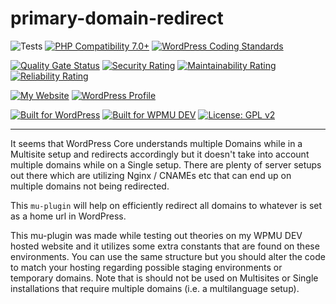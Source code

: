 # primary-domain-redirect

![Tests](https://github.com/mrxkon/primary-domain-redirect/workflows/Tests/badge.svg)
[![PHP Compatibility 7.0+](https://img.shields.io/badge/PHP%20Compatibility-7.0+-8892BF)](https://github.com/PHPCompatibility/PHPCompatibility)
[![WordPress Coding Standards](https://img.shields.io/badge/WordPress%20Coding%20Standards-latest-blue)](https://github.com/WordPress/WordPress-Coding-Standards)

[![Quality Gate Status](https://sonarcloud.io/api/project_badges/measure?project=mrxkon_primary-domain-redirect&metric=alert_status)](https://sonarcloud.io/dashboard?id=mrxkon_primary-domain-redirect) [![Security Rating](https://sonarcloud.io/api/project_badges/measure?project=mrxkon_primary-domain-redirect&metric=security_rating)](https://sonarcloud.io/dashboard?id=mrxkon_primary-domain-redirect)
 [![Maintainability Rating](https://sonarcloud.io/api/project_badges/measure?project=mrxkon_primary-domain-redirect&metric=sqale_rating)](https://sonarcloud.io/dashboard?id=mrxkon_primary-domain-redirect) [![Reliability Rating](https://sonarcloud.io/api/project_badges/measure?project=mrxkon_primary-domain-redirect&metric=reliability_rating)](https://sonarcloud.io/dashboard?id=mrxkon_primary-domain-redirect)


[![My Website](https://img.shields.io/badge/My-Website-orange.svg)](https://xkon.gr)  [![WordPress Profile](https://img.shields.io/badge/WordPress-Profile-blue.svg)](https://profiles.wordpress.org/xkon)

[![Built for WordPress](https://img.shields.io/badge/built%20for-WordPress-blue)](https://wordpress.org) [![Built for WPMU DEV](https://img.shields.io/badge/built%20for-WPMU%20DEV-blue)](https://premium.wpmudev.org/)
[![License: GPL v2](https://img.shields.io/badge/License-GPL%20v2+-red)](http://www.gnu.org/licenses/gpl-2.0.html)

---

It seems that WordPress Core understands multiple Domains while in a Multisite setup and redirects accordingly but it doesn't take into account multiple domains while on a Single setup. There are plenty of server setups out there which are utilizing Nginx / CNAMEs etc that can end up on multiple domains not being redirected.

This `mu-plugin` will help on efficiently redirect all domains to whatever is set as a home url in WordPress.

This mu-plugin was made while testing out theories on my WPMU DEV hosted website and it utilizes some extra constants that are found on these environments. You can use the same structure but you should alter the code to match your hosting regarding possible staging environments or temporary domains. Note that is should not be used on Multisites or Single installations that require multiple domains (i.e. a multilanguage setup).